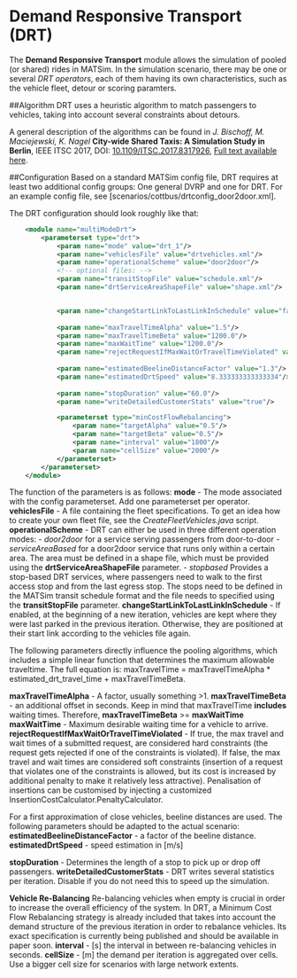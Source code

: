 # Demand Responsive Transport (DRT)

The **Demand Responsive Transport**  module allows the simulation of pooled (or shared) rides in MATSim. 
In the simulation scenario, there may be one or several *DRT operators*, each of them having its own characteristics, such as the vehicle fleet, detour or scoring paramters.

##Algorithm
DRT uses a heuristic algorithm to match passengers to vehicles, taking into account several constraints about detours.

A general description of the algorithms can be found in 
*J. Bischoff, M. Maciejewski, K. Nagel* **City-wide Shared Taxis: A Simulation Study in Berlin**, IEEE ITSC 2017, DOI: [10.1109/ITSC.2017.8317926](https://doi.org/10.1109/ITSC.2017.8317926), [Full text available here](http://dx.doi.org/10.14279/depositonce-7734).

##Configuration
Based on a standard MATSim config file, DRT requires at least two additional config groups: One general DVRP and one for DRT. For an example config file, see [scenarios/cottbus/drtconfig_door2door.xml].

The DRT configuration should look roughly like that:

```xml
	<module name="multiModeDrt">
		<parameterset type="drt">
			<param name="mode" value="drt_1"/>
			<param name="vehiclesFile" value="drtvehicles.xml"/>
			<param name="operationalScheme" value="door2door"/>
			<!-- optional files: -->
			<param name="transitStopFile" value="schedule.xml"/>
			<param name="drtServiceAreaShapeFile" value="shape.xml"/>


			<param name="changeStartLinkToLastLinkInSchedule" value="false"/>
			
			<param name="maxTravelTimeAlpha" value="1.5"/>
			<param name="maxTravelTimeBeta" value="1200.0"/>
			<param name="maxWaitTime" value="1200.0"/>
			<param name="rejectRequestIfMaxWaitOrTravelTimeViolated" value="true"/>
			
			<param name="estimatedBeelineDistanceFactor" value="1.3"/>
			<param name="estimatedDrtSpeed" value="8.333333333333334"/>
			
			<param name="stopDuration" value="60.0"/>
			<param name="writeDetailedCustomerStats" value="true"/>

			<parameterset type="minCostFlowRebalancing">
				<param name="targetAlpha" value="0.5"/>
				<param name="targetBeta" value="0.5"/>
				<param name="interval" value="1800"/>
				<param name="cellSize" value="2000"/>
			</parameterset>
		</parameterset>
	</module>
```

The function of the parameters is as follows:
**mode** - The mode associated with the config parameterset. Add one parameterset per operator.
**vehiclesFile**  - A file containing the fleet specifications. To get an idea how to create your own fleet file, see the _CreateFleetVehicles.java_ script.
**operationalScheme** - DRT can either be used in three different operation modes:
	- _door2door_ for a service serving passengers from door-to-door
	- _serviceAreaBased_ for a door2door service that runs only within a certain area. The area must be defined in a shape file, which must be provided using the **drtServiceAreaShapeFile** parameter.
	- _stopbased_ Provides a stop-based DRT services, where passengers need to walk to the first access stop and from the last egress stop. The stops need to be defined in the MATSim transit schedule format and the file needs to specified using the **transitStopFile** parameter.
**changeStartLinkToLastLinkInSchedule** - If enabled, at the beginning of a new iteration, vehicles are kept where they were last parked in the previous iteration. Otherwise, they are positioned at their start link according to the vehicles file again. 

The following parameters directly influence the pooling algorithms, which includes a simple linear function that determines the maximum allowable traveltime. The full equation is:
maxTravelTime = maxTravelTimeAlpha \* estimated_drt_travel_time + maxTravelTimeBeta.

**maxTravelTimeAlpha** - A factor, usually something >1.
**maxTravelTimeBeta** - an additional offset in seconds. Keep in mind that maxTravelTime **includes** waiting times. Therefore, **maxTravelTimeBeta** >= **maxWaitTime**
**maxWaitTime** - Maximum desirable waiting time for a vehicle to arrive. 
**rejectRequestIfMaxWaitOrTravelTimeViolated** - If true, the max travel and wait times of a submitted request, are considered hard constraints (the request gets rejected if one of the constraints is violated). If false, the max travel and wait times are considered soft constraints (insertion of a request that violates one of the constraints is allowed, but its cost is increased by additional penalty to make it relatively less attractive). Penalisation of insertions can be customised by injecting a customized InsertionCostCalculator.PenaltyCalculator.

For a first approximation of close vehicles, beeline distances are used.
The following parameters should be adapted to the actual scenario:
**estimatedBeelineDistanceFactor** - a factor of the beeline distance.
**estimatedDrtSpeed** - speed estimation in \[m/s\]

**stopDuration** - Determines the length of a stop to pick up or drop off passengers.
**writeDetailedCustomerStats** - DRT writes several statistics per iteration. Disable if you do not need this to speed up the simulation.

**Vehicle Re-Balancing**
Re-balancing vehicles when empty is crucial in order to increase the overall efficiency of the system. In DRT, a Minimum Cost Flow Rebalancing strategy is already included that takes into account the demand structure of the previous iteration in order to rebalance vehicles. Its exact specification is currently being published and should be available in paper soon.
**interval** - \[s\] the interval in between re-balancing vehicles in seconds.
**cellSize** - \[m\] the demand per iteration is aggregated over cells. Use a bigger cell size for scenarios with large network extents.